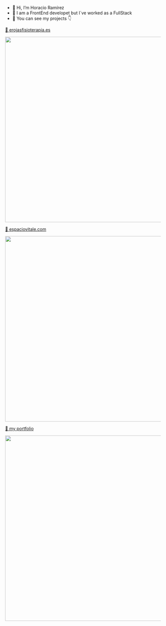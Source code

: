 - 👋 Hi, I’m Horacio Ramírez
- 💼 I am a FrontEnd developet but I´ve worked as a FullStack
- 👀 You can see my projects 👇

[🔗 erojasfisioterapia.es](https://erojasfisioterapia.es)

<img src="https://user-images.githubusercontent.com/36035954/201547416-346d0163-f3dc-4fe2-8bee-0b6c6a60da1c.png" width="600">

[🔗 espaciovitale.com](https://espaciovitale.com)

<img src="https://user-images.githubusercontent.com/36035954/201547752-678d1c7b-e2a9-42b4-829e-e7073521bcac.png" width="600">

[🔗 my portfolio](https://rb.gy/wkzbft)

<img src="https://user-images.githubusercontent.com/36035954/201547667-19fe9866-2d5c-45a7-90eb-caab5b485762.png" width="600">

<!---
horaciogithub/horaciogithub is a ✨ special ✨ repository because its `README.md` (this file) appears on your GitHub profile.
You can click the Preview link to take a look at your changes.
--->
